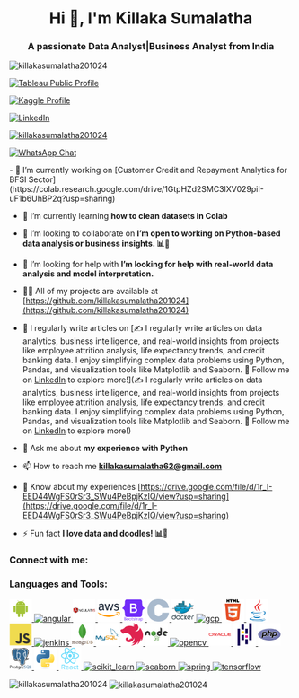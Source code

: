 <h1 align="center">Hi 👋, I'm Killaka Sumalatha</h1>
<h3 align="center">A passionate Data Analyst|Business Analyst from India</h3>

<p align="left"> <img src="https://komarev.com/ghpvc/?username=killakasumalatha201024&label=Profile%20views&color=0e75b6&style=flat" alt="killakasumalatha201024" /> </p>
<p align="left">
  <a href="https://public.tableau.com/app/profile/killaka.sumalatha/vizzes">
    <img src="https://img.shields.io/badge/Tableau-Profile-blue?logo=tableau" alt="Tableau Public Profile" />
  </a>
</p>
<a href="https://www.kaggle.com/sumalatha1024">
    <img src="https://img.shields.io/badge/Kaggle-Profile-blue?logo=kaggle" alt="Kaggle Profile" />
  </a>
</p>
<p align="left">
  <a href="https://www.linkedin.com/in/killaka-sumalatha-73b3b12b2/" target="_blank">
    <img src="https://img.shields.io/badge/LinkedIn-Connect-blue?logo=linkedin" alt="LinkedIn" />
  </a>
</p>
<p align="left"> <a href="https://github.com/ryo-ma/github-profile-trophy"><img src="https://github-profile-trophy.vercel.app/?username=killakasumalatha201024" alt="killakasumalatha201024" /></a> </p>
<p align="left">
  <a href="https://wa.me/7569468201" target="_blank">
    <img src="https://img.shields.io/badge/WhatsApp-Chat-green?logo=whatsapp" alt="WhatsApp Chat" />
  </a>
</p>
- 🔭 I’m currently working on [Customer Credit and Repayment Analytics for BFSI Sector](https://colab.research.google.com/drive/1GtpHZd2SMC3lXV029piI-uF1b6UhBP2q?usp=sharing)

- 🌱 I’m currently learning **how to clean datasets in Colab**

- 👯 I’m looking to collaborate on **I’m open to working on Python-based data analysis or business insights. 📊🐍**

- 🤝 I’m looking for help with **I’m looking for help with real-world data analysis and model interpretation.**

- 👨‍💻 All of my projects are available at [https://github.com/killakasumalatha201024](https://github.com/killakasumalatha201024)

- 📝 I regularly write articles on [✍️ I regularly write articles on data analytics, business intelligence, and real-world insights from projects like employee attrition analysis, life expectancy trends, and credit banking data. I enjoy simplifying complex data problems using Python, Pandas, and visualization tools like Matplotlib and Seaborn. 📌 Follow me on [LinkedIn](https://www.linkedin.com/in/killaka-sumalatha-73b3b12b2) to explore more!](✍️ I regularly write articles on data analytics, business intelligence, and real-world insights from projects like employee attrition analysis, life expectancy trends, and credit banking data. I enjoy simplifying complex data problems using Python, Pandas, and visualization tools like Matplotlib and Seaborn. 📌 Follow me on [LinkedIn](https://www.linkedin.com/in/killaka-sumalatha-73b3b12b2) to explore more!)

- 💬 Ask me about **my experience with Python**

- 📫 How to reach me **killakasumalatha62@gmail.com**

- 📄 Know about my experiences [https://drive.google.com/file/d/1r_I-EED44WgFS0rSr3_SWu4PeBpjKzIQ/view?usp=sharing](https://drive.google.com/file/d/1r_I-EED44WgFS0rSr3_SWu4PeBpjKzIQ/view?usp=sharing)

- ⚡ Fun fact **I love data and doodles! 📊🎨**

<h3 align="left">Connect with me:</h3>
<p align="left">
</p>

<h3 align="left">Languages and Tools:</h3>
<p align="left"> <a href="https://developer.android.com" target="_blank" rel="noreferrer"> <img src="https://raw.githubusercontent.com/devicons/devicon/master/icons/android/android-original-wordmark.svg" alt="android" width="40" height="40"/> </a> <a href="https://angular.io" target="_blank" rel="noreferrer"> <img src="https://angular.io/assets/images/logos/angular/angular.svg" alt="angular" width="40" height="40"/> </a> <a href="https://angular.io" target="_blank" rel="noreferrer"> <img src="https://raw.githubusercontent.com/devicons/devicon/master/icons/angularjs/angularjs-original-wordmark.svg" alt="angularjs" width="40" height="40"/> </a> <a href="https://aws.amazon.com" target="_blank" rel="noreferrer"> <img src="https://raw.githubusercontent.com/devicons/devicon/master/icons/amazonwebservices/amazonwebservices-original-wordmark.svg" alt="aws" width="40" height="40"/> </a> <a href="https://getbootstrap.com" target="_blank" rel="noreferrer"> <img src="https://raw.githubusercontent.com/devicons/devicon/master/icons/bootstrap/bootstrap-plain-wordmark.svg" alt="bootstrap" width="40" height="40"/> </a> <a href="https://www.cprogramming.com/" target="_blank" rel="noreferrer"> <img src="https://raw.githubusercontent.com/devicons/devicon/master/icons/c/c-original.svg" alt="c" width="40" height="40"/> </a> <a href="https://www.docker.com/" target="_blank" rel="noreferrer"> <img src="https://raw.githubusercontent.com/devicons/devicon/master/icons/docker/docker-original-wordmark.svg" alt="docker" width="40" height="40"/> </a> <a href="https://cloud.google.com" target="_blank" rel="noreferrer"> <img src="https://www.vectorlogo.zone/logos/google_cloud/google_cloud-icon.svg" alt="gcp" width="40" height="40"/> </a> <a href="https://www.w3.org/html/" target="_blank" rel="noreferrer"> <img src="https://raw.githubusercontent.com/devicons/devicon/master/icons/html5/html5-original-wordmark.svg" alt="html5" width="40" height="40"/> </a> <a href="https://www.java.com" target="_blank" rel="noreferrer"> <img src="https://raw.githubusercontent.com/devicons/devicon/master/icons/java/java-original.svg" alt="java" width="40" height="40"/> </a> <a href="https://developer.mozilla.org/en-US/docs/Web/JavaScript" target="_blank" rel="noreferrer"> <img src="https://raw.githubusercontent.com/devicons/devicon/master/icons/javascript/javascript-original.svg" alt="javascript" width="40" height="40"/> </a> <a href="https://www.jenkins.io" target="_blank" rel="noreferrer"> <img src="https://www.vectorlogo.zone/logos/jenkins/jenkins-icon.svg" alt="jenkins" width="40" height="40"/> </a> <a href="https://www.mongodb.com/" target="_blank" rel="noreferrer"> <img src="https://raw.githubusercontent.com/devicons/devicon/master/icons/mongodb/mongodb-original-wordmark.svg" alt="mongodb" width="40" height="40"/> </a> <a href="https://www.mysql.com/" target="_blank" rel="noreferrer"> <img src="https://raw.githubusercontent.com/devicons/devicon/master/icons/mysql/mysql-original-wordmark.svg" alt="mysql" width="40" height="40"/> </a> <a href="https://nestjs.com/" target="_blank" rel="noreferrer"> <img src="https://raw.githubusercontent.com/devicons/devicon/master/icons/nestjs/nestjs-plain.svg" alt="nestjs" width="40" height="40"/> </a> <a href="https://nodejs.org" target="_blank" rel="noreferrer"> <img src="https://raw.githubusercontent.com/devicons/devicon/master/icons/nodejs/nodejs-original-wordmark.svg" alt="nodejs" width="40" height="40"/> </a> <a href="https://opencv.org/" target="_blank" rel="noreferrer"> <img src="https://www.vectorlogo.zone/logos/opencv/opencv-icon.svg" alt="opencv" width="40" height="40"/> </a> <a href="https://www.oracle.com/" target="_blank" rel="noreferrer"> <img src="https://raw.githubusercontent.com/devicons/devicon/master/icons/oracle/oracle-original.svg" alt="oracle" width="40" height="40"/> </a> <a href="https://pandas.pydata.org/" target="_blank" rel="noreferrer"> <img src="https://raw.githubusercontent.com/devicons/devicon/2ae2a900d2f041da66e950e4d48052658d850630/icons/pandas/pandas-original.svg" alt="pandas" width="40" height="40"/> </a> <a href="https://www.php.net" target="_blank" rel="noreferrer"> <img src="https://raw.githubusercontent.com/devicons/devicon/master/icons/php/php-original.svg" alt="php" width="40" height="40"/> </a> <a href="https://www.postgresql.org" target="_blank" rel="noreferrer"> <img src="https://raw.githubusercontent.com/devicons/devicon/master/icons/postgresql/postgresql-original-wordmark.svg" alt="postgresql" width="40" height="40"/> </a> <a href="https://www.python.org" target="_blank" rel="noreferrer"> <img src="https://raw.githubusercontent.com/devicons/devicon/master/icons/python/python-original.svg" alt="python" width="40" height="40"/> </a> <a href="https://reactjs.org/" target="_blank" rel="noreferrer"> <img src="https://raw.githubusercontent.com/devicons/devicon/master/icons/react/react-original-wordmark.svg" alt="react" width="40" height="40"/> </a> <a href="https://scikit-learn.org/" target="_blank" rel="noreferrer"> <img src="https://upload.wikimedia.org/wikipedia/commons/0/05/Scikit_learn_logo_small.svg" alt="scikit_learn" width="40" height="40"/> </a> <a href="https://seaborn.pydata.org/" target="_blank" rel="noreferrer"> <img src="https://seaborn.pydata.org/_images/logo-mark-lightbg.svg" alt="seaborn" width="40" height="40"/> </a> <a href="https://spring.io/" target="_blank" rel="noreferrer"> <img src="https://www.vectorlogo.zone/logos/springio/springio-icon.svg" alt="spring" width="40" height="40"/> </a> <a href="https://www.tensorflow.org" target="_blank" rel="noreferrer"> <img src="https://www.vectorlogo.zone/logos/tensorflow/tensorflow-icon.svg" alt="tensorflow" width="40" height="40"/> </a> </p>

<p><img align="left" src="https://github-readme-stats.vercel.app/api/top-langs?username=killakasumalatha201024&show_icons=true&locale=en&layout=compact" alt="killakasumalatha201024" /></p>

<p>&nbsp;<img align="center" src="https://github-readme-stats.vercel.app/api?username=killakasumalatha201024&show_icons=true&locale=en" alt="killakasumalatha201024" /></p>
